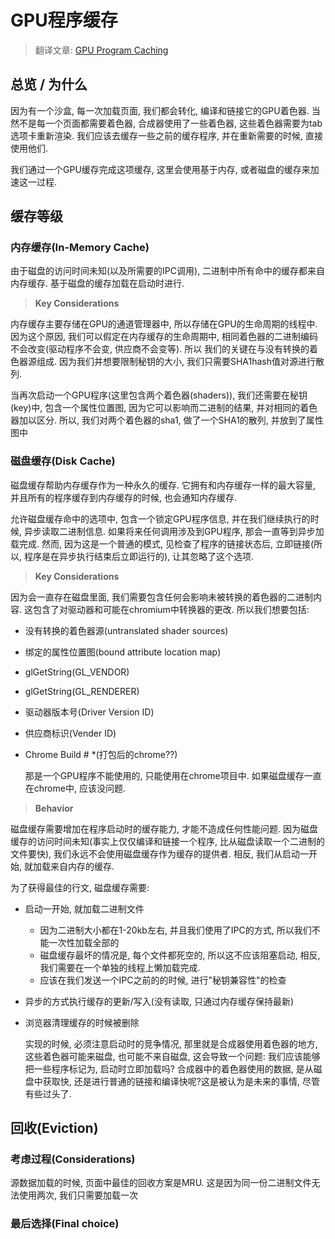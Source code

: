 # GPU程序缓存

> 翻译文章: [GPU Program Caching](https://docs.google.com/document/d/1Vceem-nF4TCICoeGSh7OMXxfGuJEJYblGXRgN9V9hcE/edit#)

## 总览 / 为什么

  因为有一个沙盒, 每一次加载页面, 我们都会转化, 编译和链接它的GPU着色器. 当然不是每一个页面都需要着色器, 合成器使用了一些着色器, 这些着色器需要为tab选项卡重新渲染. 我们应该去缓存一些之前的缓存程序, 并在重新需要的时候, 直接使用他们.

  我们通过一个GPU缓存完成这项缓存, 这里会使用基于内存, 或者磁盘的缓存来加速这一过程.

## 缓存等级

### 内存缓存(In-Memory Cache)

  由于磁盘的访问时间未知(以及所需要的IPC调用), 二进制中所有命中的缓存都来自内存缓存. 基于磁盘的缓存加载在启动时进行.

> **Key Considerations**

  内存缓存主要存储在GPU的通道管理器中, 所以存储在GPU的生命周期的线程中. 因为这个原因, 我们可以假定在内存缓存的生命周期中, 相同着色器的二进制编码不会改变(驱动程序不会变, 供应商不会变等). 所以 我们的关键在与没有转换的着色器源组成. 因为我们并想要限制秘钥的大小, 我们只需要SHA1hash值对源进行散列.

  当再次启动一个GPU程序(这里包含两个着色器(shaders)), 我们还需要在秘钥(key)中, 包含一个属性位置图, 因为它可以影响而二进制的结果, 并对相同的着色器加以区分. 所以, 我们对两个着色器的sha1, 做了一个SHA1的散列, 并放到了属性图中

### 磁盘缓存(Disk Cache)

  磁盘缓存帮助内存缓存作为一种永久的缓存. 它拥有和内存缓存一样的最大容量, 并且所有的程序缓存到内存缓存的时候, 也会通知内存缓存.

  允许磁盘缓存命中的选项中, 包含一个锁定GPU程序信息, 并在我们继续执行的时候, 异步读取二进制信息. 如果将来任何调用涉及到GPU程序, 那会一直等到异步加载完成. 然而, 因为这是一个普通的模式, 见检查了程序的链接状态后, 立即链接(所以, 程序是在异步执行结束后立即运行的), 让其忽略了这个选项.

> **Key Considerations**

  因为会一直存在磁盘里面, 我们需要包含任何会影响未被转换的着色器的二进制内容. 这包含了对驱动器和可能在chromium中转换器的更改. 所以我们想要包括:
  
* 没有转换的着色器源(untranslated shader  sources)
* 绑定的属性位置图(bound attribute location map)
* glGetString(GL_VENDOR)
* glGetString(GL_RENDERER)
* 驱动器版本号(Driver Version ID)
* 供应商标识(Vender ID)
* Chrome Build # *(打包后的chrome??)

  那是一个GPU程序不能使用的, 只能使用在chrome项目中. 如果磁盘缓存一直在chrome中, 应该没问题.

> **Behavior**

  磁盘缓存需要增加在程序启动时的缓存能力, 才能不造成任何性能问题. 因为磁盘缓存的访问时间未知(事实上仅仅编译和链接一个程序, 比从磁盘读取一个二进制的文件要快), 我们永远不会使用磁盘缓存作为缓存的提供者. 相反, 我们从启动一开始, 就加载来自内存的缓存.

  为了获得最佳的行文, 磁盘缓存需要:

* 启动一开始, 就加载二进制文件
  * 因为二进制大小都在1-20kb左右, 并且我们使用了IPC的方式, 所以我们不能一次性加载全部的
  * 磁盘缓存最坏的情况是, 每个文件都死空的, 所以这不应该阻塞启动, 相反, 我们需要在一个单独的线程上懒加载完成.
  * 应该在我们发送一个IPC之前的的时候, 进行"秘钥兼容性"的检查
* 异步的方式执行缓存的更新/写入(没有读取, 只通过内存缓存保持最新)
* 浏览器清理缓存的时候被删除

  实现的时候, 必须注意启动时的竞争情况, 那里就是合成器使用着色器的地方, 这些着色器可能来磁盘, 也可能不来自磁盘, 这会导致一个问题: 我们应该能够把一些程序标记为, 启动时立即加载吗? 合成器中的着色器使用的数据, 是从磁盘中获取快, 还是进行普通的链接和编译快呢?这是被认为是未来的事情, 尽管有些过头了.

## 回收(Eviction)

### 考虑过程(Considerations)

  源数据加载的时候, 页面中最佳的回收方案是MRU. 这是因为同一份二进制文件无法使用两次, 我们只需要加载一次

### 最后选择(Final choice)
